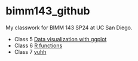# bimm143_github
My classwork for BIMM 143 SP24 at UC San Diego.

- Class 5 [Data visualization with ggplot](https://github.com/bernicelozada/bimm143_github/blob/main/class%205/Class05.pdf)
- Class 6 [R functions](https://github.com/bernicelozada/bimm143_github/blob/main/Class%206/class6.pdf)
- Class 7 [yuhh](https://github.com/bernicelozada/bimm143_github/blob/main/Class7/Class7.pdf)
